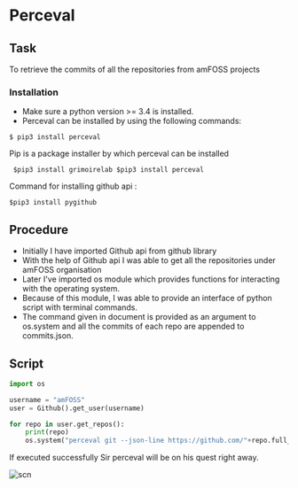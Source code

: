 # Perceval

## Task
To retrieve the commits of all the repositories from amFOSS projects




### **Installation**
*  Make sure a python version >= 3.4 is installed.
*  Perceval can be installed by using the following commands:

 `$ pip3 install perceval`

Pip is a package installer by which perceval can be installed

 ` $pip3 install grimoirelab
   $pip3 install perceval`

Command for installing github api :

 ` $pip3 install pygithub `

## Procedure

*  Initially I have imported Github api from github library
* With the help of Github api I was able to get all the repositories under amFOSS organisation
* Later I've imported os module which provides functions for interacting with the operating system.
* Because of this module, I was able to provide an interface of python script with terminal commands. 
* The command given in document is provided as an argument to os.system and all the commits of each repo are appended to commits.json.

## Script

```python from github import Github    
import os   

username = "amFOSS"
user = Github().get_user(username)

for repo in user.get_repos():
    print(repo)
    os.system("perceval git --json-line https://github.com/"+repo.full_name+" >> commits.json") 
```

If executed successfully Sir perceval will be on his quest right away.

![scn](https://github.com/adarshreddy-g/dum/blob/master/Screenshot%20from%202020-11-13%2012-21-18.png?raw=true)

